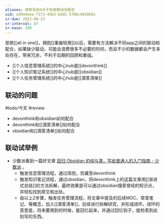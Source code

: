 ```yaml
---
aliases: 效率系统4大子系统联动与配合
uid: ed944eea-f1f3-45b3-bdd1-5706c9028501
sr-due: 2022-08-23
sr-interval: 87
sr-ease: 290
---
```


拒绝[[all in one]]，拥抱[[重器轻用]]以后，需要有方法解决不同app之间的联动和配合，如果缺少联动，可能会浪费很多不必要的时间，而且不少的数据都会产生多处存在，带来冗余，不利于后期的回顾和重组。
- [[个人信息管理系统]]的中心hub是[[devonthink]]
- [[个人知识笔记系统]]的中心hub是[[obsidian]]
- [[个人任务管理系统]]的中心hub是[[滴答清单]]

## 联动的问题

#todo/今天 #review
- devonthink和obsidian如何配合
- devonthink和[[滴答清单]]如何配合
- obsidian和[[滴答清单]]如何配合

## 联动试举例

- 少数派看到一篇好文章 [回归 Obsidian 的纯与真，写给普通人的入门指南 - 少数派](https://sspai.com/post/72697) 。
	- 触发信息管理流程，通过简悦，剪藏至devonthink
	- 触发知识笔记流程，通过obsidian，将devonthink上的这篇文章用[[渐进式总结]]的方法拆解，最终效果是可以通过obsidian搜索曾经的知识点，并轻松找到原文和出处。
	- 由以上2步骤，触发任务管理流程，将文章中提及的后续MOC、常青笔记、等概念，加入[[滴答清单]]，后续进行拆解研究，并形成闭环。闭环的意思是，将来要用到的时候，能回忆起来，并通过回忆钩子，能检索到此刻写的东西。
